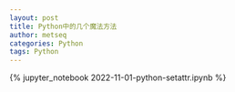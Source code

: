 ```yaml
---
layout: post
title: Python中的几个魔法方法
author: metseq
categories: Python
tags: Python
---
```


{% jupyter_notebook 2022-11-01-python-setattr.ipynb %}